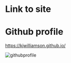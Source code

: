 # Link to site

# Github profile

https://kjwilliamson.github.io/


![githubprofile](https://user-images.githubusercontent.com/24884380/168719869-7bbf6d81-1540-4389-8159-0dff4d940e37.jpg)

